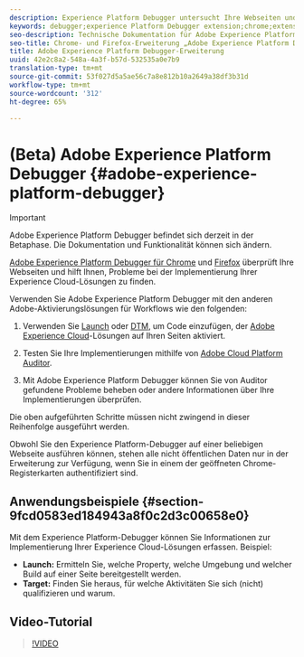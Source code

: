 ```yaml
---
description: Experience Platform Debugger untersucht Ihre Webseiten und hilft Ihnen bei der Fehlersuche bei der Implementierung Ihrer Experience Cloud-Lösungen
keywords: debugger;experience Platform Debugger extension;chrome;extension
seo-description: Technische Dokumentation für Adobe Experience Platform Debugger Chrome und Firefox Extension - Überprüfen Sie Ihre Webseiten und verstehen Sie die Probleme mit den Implementierungen Ihrer Experience Cloud-Lösung
seo-title: Chrome- und Firefox-Erweiterung „Adobe Experience Platform Debugger“
title: Adobe Experience Platform Debugger-Erweiterung
uuid: 42e2c8a2-548a-4a3f-b57d-532535a0e7b9
translation-type: tm+mt
source-git-commit: 53f027d5a5ae56c7a8e812b10a2649a38df3b31d
workflow-type: tm+mt
source-wordcount: '312'
ht-degree: 65%

---
```



# (Beta) Adobe Experience Platform Debugger {#adobe-experience-platform-debugger}

>[!IMPORTANT]
>
>Adobe Experience Platform Debugger befindet sich derzeit in der Betaphase. Die Dokumentation und Funktionalität können sich ändern.

[Adobe Experience Platform Debugger für Chrome](https://chrome.google.com/webstore/detail/adobe-experience-cloud-de/ocdmogmohccmeicdhlhhgepeaijenapj) und [Firefox](https://addons.mozilla.org/de/firefox/addon/adobe-experience-platform-dbg/) überprüft Ihre Webseiten und hilft Ihnen, Probleme bei der Implementierung Ihrer Experience Cloud-Lösungen zu finden.

Verwenden Sie Adobe Experience Platform Debugger mit den anderen Adobe-Aktivierungslösungen für Workflows wie den folgenden:

1. Verwenden Sie [Launch](https://docs.adobe.com/content/help/de-DE/launch/using/overview.html) oder [DTM](https://docs.adobe.com/content/help/de-DE/dtm/using/dtm-home.html), um Code einzufügen, der [Adobe Experience Cloud](https://docs.adobe.com/content/help/de-DE/core-services/interface/experience-cloud.html)-Lösungen auf Ihren Seiten aktiviert.

1. Testen Sie Ihre Implementierungen mithilfe von [Adobe Cloud Platform Auditor](https://docs.adobe.com/content/help/de-DE/auditor/using/overview.html).
1. Mit Adobe Experience Platform Debugger können Sie von Auditor gefundene Probleme beheben oder andere Informationen über Ihre Implementierungen überprüfen.

Die oben aufgeführten Schritte müssen nicht zwingend in dieser Reihenfolge ausgeführt werden.

Obwohl Sie den Experience Platform-Debugger auf einer beliebigen Webseite ausführen können, stehen alle nicht öffentlichen Daten nur in der Erweiterung zur Verfügung, wenn Sie in einem der geöffneten Chrome-Registerkarten authentifiziert sind.

## Anwendungsbeispiele {#section-9fcd0583ed184943a8f0c2d3c00658e0}

Mit dem Experience Platform-Debugger können Sie Informationen zur Implementierung Ihrer Experience Cloud-Lösungen erfassen. Beispiel:

* **Launch:** Ermitteln Sie, welche Property, welche Umgebung und welcher Build auf einer Seite bereitgestellt werden.
* **Target:** Finden Sie heraus, für welche Aktivitäten Sie sich (nicht) qualifizieren und warum.

## Video-Tutorial

>[!VIDEO](https://video.tv.adobe.com/v/32156?quality=12&learn=on)